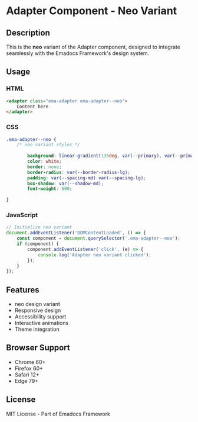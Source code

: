 # Adapter Component - Neo Variant

## Description
This is the **neo** variant of the Adapter component, designed to integrate seamlessly with the Emadocs Framework's design system.

## Usage

### HTML
```html
<adapter class="ema-adapter ema-adapter--neo">
    Content here
</adapter>
```

### CSS
```css
.ema-adapter--neo {
    /* neo variant styles */
    
        background: linear-gradient(135deg, var(--primary), var(--primary-dark));
        color: white;
        border: none;
        border-radius: var(--border-radius-lg);
        padding: var(--spacing-md) var(--spacing-lg);
        box-shadow: var(--shadow-md);
        font-weight: 600;
    
}
```

### JavaScript
```javascript
// Initialize neo variant
document.addEventListener('DOMContentLoaded', () => {
    const component = document.querySelector('.ema-adapter--neo');
    if (component) {
        component.addEventListener('click', (e) => {
            console.log('Adapter neo variant clicked');
        });
    }
});
```

## Features
- neo design variant
- Responsive design
- Accessibility support
- Interactive animations
- Theme integration

## Browser Support
- Chrome 60+
- Firefox 60+
- Safari 12+
- Edge 79+

## License
MIT License - Part of Emadocs Framework
